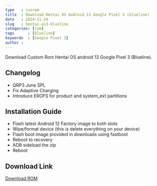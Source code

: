 ```yaml
---
type   : cusrom
title  : Download Hentai OS Android 13 Google Pixel 3 (blueline)
date   : 2024-11-24
slug   : hentai-a13-blueline
categories: [rom]
tags      : [blueline]
keywords  : [Google Pixel 3]
author :
---
```


Download Custom Rom Hentai OS android 13 Google Pixel 3 (Blueline).

## Changelog
- QRP3 June SPL
- Fix Adaptive Charging
- Introduce EROFS for product and system_ext partitions

## Installation Guide
- Flash latest Android 12 Factory image to both slots
- Wipe/format device (this is delete everything on your device)
- Flash boot image provided in downloads using fastboot
- Reboot to recovery
- ADB sideload the zip
- Reboot


## Download Link
[Download ROM](https://sourceforge.net/projects/bluecrosshosbuilds/files/official/)


